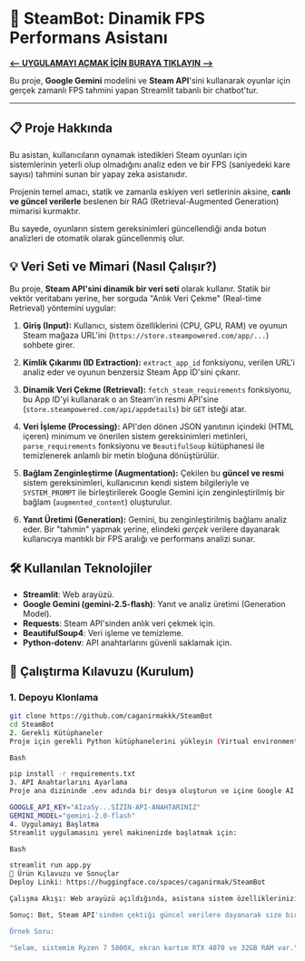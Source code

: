 

# 🤖 SteamBot: Dinamik FPS Performans Asistanı

**[<-- UYGULAMAYI AÇMAK İÇİN BURAYA TIKLAYIN -->](https://huggingface.co/spaces/caganirmak/SteamBot)**

Bu proje, **Google Gemini** modelini ve **Steam API**'sini kullanarak oyunlar için
gerçek zamanlı FPS tahmini yapan Streamlit tabanlı bir chatbot'tur.

---

## 📋 Proje Hakkında

Bu asistan, kullanıcıların oynamak istedikleri Steam oyunları için
sistemlerinin yeterli olup olmadığını analiz eden ve bir FPS
(saniyedeki kare sayısı) tahmini sunan bir yapay zeka asistanıdır.

Projenin temel amacı, statik ve zamanla eskiyen veri setlerinin aksine,
**canlı ve güncel verilerle** beslenen bir RAG (Retrieval-Augmented Generation)
mimarisi kurmaktır.

Bu sayede, oyunların sistem gereksinimleri güncellendiği anda botun analizleri de
otomatik olarak güncellenmiş olur.

## 💡 Veri Seti ve Mimari (Nasıl Çalışır?)

Bu proje, **Steam API'sini dinamik bir veri seti** olarak kullanır.
Statik bir vektör veritabanı yerine, her sorguda
"Anlık Veri Çekme" (Real-time Retrieval) yöntemini uygular:

1.  **Giriş (Input):**
    Kullanıcı, sistem özelliklerini (CPU, GPU, RAM) ve oyunun Steam mağaza
    URL'ini (`https://store.steampowered.com/app/...`) sohbete girer.

2.  **Kimlik Çıkarımı (ID Extraction):**
    `extract_app_id` fonksiyonu, verilen URL'i analiz eder ve oyunun benzersiz
    Steam App ID'sini çıkarır.

3.  **Dinamik Veri Çekme (Retrieval):**
    `fetch_steam_requirements` fonksiyonu, bu App ID'yi kullanarak o an Steam'in
    resmi API'sine (`store.steampowered.com/api/appdetails`) bir `GET` isteği atar.

4.  **Veri İşleme (Processing):**
    API'den dönen JSON yanıtının içindeki (HTML içeren) minimum ve önerilen
    sistem gereksinimleri metinleri, `parse_requirements` fonksiyonu ve
    `BeautifulSoup` kütüphanesi ile temizlenerek anlamlı bir metin bloğuna
    dönüştürülür.

5.  **Bağlam Zenginleştirme (Augmentation):**
    Çekilen bu **güncel ve resmi** sistem gereksinimleri, kullanıcının kendi sistem
    bilgileriyle ve `SYSTEM_PROMPT` ile birleştirilerek Google Gemini için
    zenginleştirilmiş bir bağlam (`augmented_content`) oluşturulur.

6.  **Yanıt Üretimi (Generation):**
    Gemini, bu zenginleştirilmiş bağlamı analiz eder. Bir "tahmin" yapmak yerine,
    elindeki *gerçek* verilere dayanarak kullanıcıya mantıklı bir FPS aralığı ve
    performans analizi sunar.

## 🛠️ Kullanılan Teknolojiler

* **Streamlit**: Web arayüzü.
* **Google Gemini (gemini-2.5-flash)**: Yanıt ve analiz üretimi (Generation Model).
* **Requests**: Steam API'sinden anlık veri çekmek için.
* **BeautifulSoup4**: Veri işleme ve temizleme.
* **Python-dotenv**: API anahtarlarını güvenli saklamak için.

## 🚀 Çalıştırma Kılavuzu (Kurulum)

### 1. Depoyu Klonlama

```bash
git clone https://github.com/caganirmakkk/SteamBot
cd SteamBot
2. Gerekli Kütüphaneler
Proje için gerekli Python kütüphanelerini yükleyin (Virtual environment kullanmanız önerilir):

Bash

pip install -r requirements.txt
3. API Anahtarlarını Ayarlama
Proje ana dizininde .env adında bir dosya oluşturun ve içine Google AI Studio üzerinden aldığınız API anahtarınızı ekleyin.

GOOGLE_API_KEY="AIzaSy...SİZİN-API-ANAHTARINIZ"
GEMINI_MODEL="gemini-2.0-flash"
4. Uygulamayı Başlatma
Streamlit uygulamasını yerel makinenizde başlatmak için:

Bash

streamlit run app.py
🎯 Ürün Kılavuzu ve Sonuçlar
Deploy Linki: https://huggingface.co/spaces/caganirmak/SteamBot

Çalışma Akışı: Web arayüzü açıldığında, asistana sistem özelliklerinizi (CPU, GPU, RAM) ve analiz edilmesini istediğiniz oyunun Steam mağaza linkini vermeniz yeterlidir.

Sonuç: Bot, Steam API'sinden çektiği güncel verilere dayanarak size bir FPS tahmini ve performans analizi sunacaktır.

Örnek Soru:

"Selam, sistemim Ryzen 7 5800X, ekran kartım RTX 4070 ve 32GB RAM var." "Sence bu oyunu 1080p'de kaç FPS alırım?" "https:///store.steampowered.com/app/1086940/Baldurs_Gate_3/"
